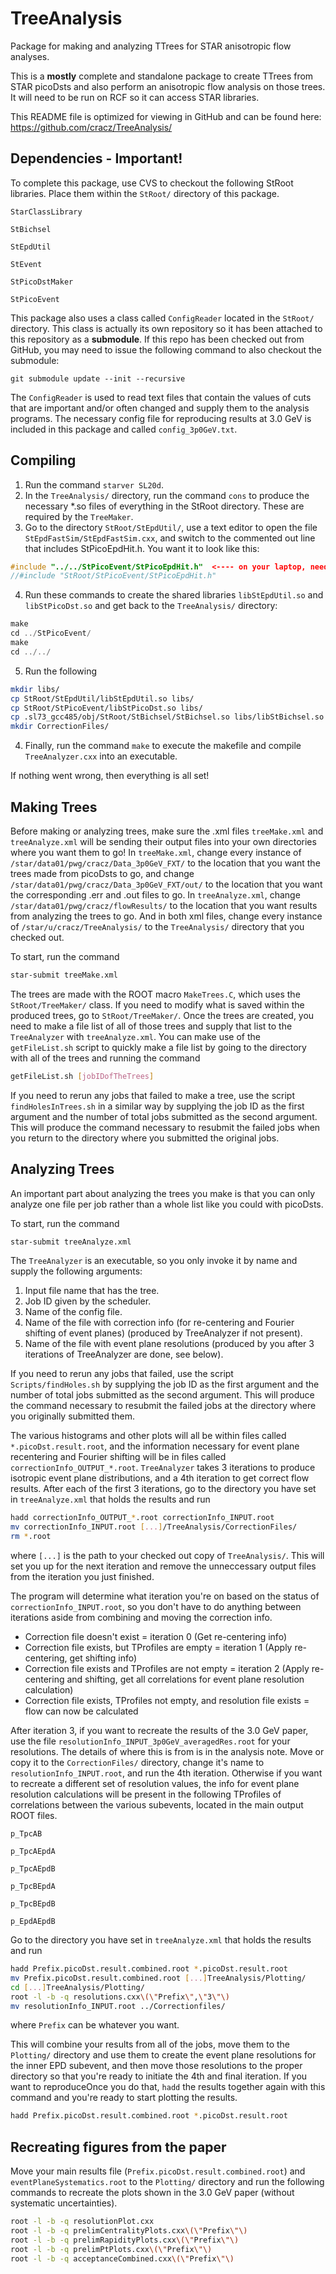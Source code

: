 # TreeAnalysis
Package for making and analyzing TTrees for STAR anisotropic flow analyses.

This is a **mostly** complete and standalone package to create TTrees from STAR picoDsts and also perform an anisotropic flow analysis on those trees. It will need to be run on RCF so it can access STAR libraries.

This README file is optimized for viewing in GitHub and can be found here: https://github.com/cracz/TreeAnalysis/

## Dependencies - Important!

To complete this package, use CVS to checkout the following StRoot libraries. Place them within the `StRoot/` directory of this package.

`StarClassLibrary`

`StBichsel`

`StEpdUtil`

`StEvent`

`StPicoDstMaker`

`StPicoEvent`


This package also uses a class called `ConfigReader` located in the `StRoot/` directory. This class is actually its own repository so it has been attached to this repository as a **submodule**. If this repo has been checked out from GitHub, you may need to issue the following command to also checkout the submodule:

`git submodule update --init --recursive`

The `ConfigReader` is used to read text files that contain the values of cuts that are important and/or often changed and supply them to the analysis programs. The necessary config file for reproducing results at 3.0 GeV is included in this package and called `config_3p0GeV.txt`.

## Compiling

1) Run the command `starver SL20d`.
2) In the `TreeAnalysis/` directory, run the command `cons` to produce the necessary \*.so files of everything in the StRoot directory. These are required by the `TreeMaker`.
3) Go to the directory `StRoot/StEpdUtil/`, use a text editor to open the file `StEpdFastSim/StEpdFastSim.cxx`, and switch to the commented out line that includes StPicoEpdHit.h. You want it to look like this:

```c++
#include "../../StPicoEvent/StPicoEpdHit.h"  <---- on your laptop, need explicit path.
//#include "StRoot/StPicoEvent/StPicoEpdHit.h"
```
4) Run these commands to create the shared libraries `libStEpdUtil.so` and `libStPicoDst.so` and get back to the `TreeAnalysis/` directory:

```c++
make
cd ../StPicoEvent/
make
cd ../../
```

5) Run the following

```bash
mkdir libs/
cp StRoot/StEpdUtil/libStEpdUtil.so libs/
cp StRoot/StPicoEvent/libStPicoDst.so libs/
cp .sl73_gcc485/obj/StRoot/StBichsel/StBichsel.so libs/libStBichsel.so
mkdir CorrectionFiles/
```

4) Finally, run the command `make` to execute the makefile and compile `TreeAnalyzer.cxx` into an executable.

If nothing went wrong, then everything is all set!


## Making Trees

Before making or analyzing trees, make sure the .xml files `treeMake.xml` and `treeAnalyze.xml` will be sending their output files into your own directories where you want them to go! In `treeMake.xml`, change every instance of `/star/data01/pwg/cracz/Data_3p0GeV_FXT/` to the location that you want the trees made from picoDsts to go, and change `/star/data01/pwg/cracz/Data_3p0GeV_FXT/out/` to the location that you want the corresponding .err and .out files to go. In `treeAnalyze.xml`, change `/star/data01/pwg/cracz/flowResults/` to the location that you want results from analyzing the trees to go. And in both xml files, change every instance of `/star/u/cracz/TreeAnalysis/` to the `TreeAnalysis/` directory that you checked out.

To start, run the command 

```bash
star-submit treeMake.xml
```

The trees are made with the ROOT macro `MakeTrees.C`, which uses the `StRoot/TreeMaker/` class. If you need to modify what is saved within the produced trees, go to `StRoot/TreeMaker/`. Once the trees are created, you need to make a file list of all of those trees and supply that list to the `TreeAnalyzer` with `treeAnalyze.xml`. You can make use of the `getFileList.sh` script to quickly make a file list by going to the directory with all of the trees and running the command

```bash
getFileList.sh [jobIDofTheTrees]
```

If you need to rerun any jobs that failed to make a tree, use the script `findHolesInTrees.sh` in a similar way by supplying the job ID as the first argument and the number of total jobs submitted as the second argument. This will produce the command necessary to resubmit the failed jobs when you return to the directory where you submitted the original jobs.

## Analyzing Trees

An important part about analyzing the trees you make is that you can only analyze one file per job rather than a whole list like you could with picoDsts.

To start, run the command 

```bash
star-submit treeAnalyze.xml
```

The `TreeAnalyzer` is an executable, so you only invoke it by name and supply the following arguments:

1) Input file name that has the tree.
2) Job ID given by the scheduler.
3) Name of the config file.
4) Name of the file with correction info (for re-centering and Fourier shifting of event planes) (produced by TreeAnalyzer if not present).
5) Name of the file with event plane resolutions (produced by you after 3 iterations of TreeAnalyzer are done, see below).

If you need to rerun any jobs that failed, use the script `Scripts/findHoles.sh` by supplying the job ID as the first argument and the number of total jobs submitted as the second argument. This will produce the command necessary to resubmit the failed jobs at the directory where you originally submitted them.

The various histograms and other plots will all be within files called `*.picoDst.result.root`, and the information necessary for event plane recentering and Fourier shifting will be in files called `correctionInfo_OUTPUT_*.root`. `TreeAnalyzer` takes 3 iterations to produce isotropic event plane distributions, and a 4th iteration to get correct flow results. After each of the first 3 iterations, go to the directory you have set in `treeAnalyze.xml` that holds the results and run

```bash
hadd correctionInfo_OUTPUT_*.root correctionInfo_INPUT.root
mv correctionInfo_INPUT.root [...]/TreeAnalysis/CorrectionFiles/
rm *.root
```

where `[...]` is the path to your checked out copy of `TreeAnalysis/`. This will set you up for the next iteration and remove the unneccessary output files from the iteration you just finished.

The program will determine what iteration you're on based on the status of `correctionInfo_INPUT.root`, so you don't have to do anything between iterations aside from combining and moving the correction info.

* Correction file doesn't exist = iteration 0 (Get re-centering info)
* Correction file exists, but TProfiles are empty = iteration 1 (Apply re-centering, get shifting info)
* Correction file exists and TProfiles are not empty = iteration 2 (Apply re-centering and shifting, get all correlations for event plane resolution calculation)
* Correction file exists, TProfiles not empty, and resolution file exists = flow can now be calculated

After iteration 3, if you want to recreate the results of the 3.0 GeV paper, use the file `resolutionInfo_INPUT_3p0GeV_averagedRes.root` for your resolutions. The details of where this is from is in the analysis note. Move or copy it to the `CorrectionFiles/` directory, change it's name to `resolutionInfo_INPUT.root`, and run the 4th iteration. Otherwise if you want to recreate a different set of resolution values, the info for event plane resolution calculations will be present in the following TProfiles of correlations between the various subevents, located in the main output ROOT files.

`p_TpcAB`

`p_TpcAEpdA`

`p_TpcAEpdB`

`p_TpcBEpdA`

`p_TpcBEpdB`

`p_EpdAEpdB`

Go to the directory you have set in `treeAnalyze.xml` that holds the results and run

```bash
hadd Prefix.picoDst.result.combined.root *.picoDst.result.root
mv Prefix.picoDst.result.combined.root [...]TreeAnalysis/Plotting/
cd [...]TreeAnalysis/Plotting/
root -l -b -q resolutions.cxx\(\"Prefix\",\"3\"\)
mv resolutionInfo_INPUT.root ../Correctionfiles/
```

where `Prefix` can be whatever you want.

This will combine your results from all of the jobs, move them to the `Plotting/` directory and use them to create the event plane resolutions for the inner EPD subevent, and then move those resolutions to the proper directory so that you're ready to initiate the 4th and final iteration. If you want to reproduceOnce you do that, `hadd` the results together again with this command and you're ready to start plotting the results.

```bash
hadd Prefix.picoDst.result.combined.root *.picoDst.result.root
```

## Recreating figures from the paper

Move your main results file (`Prefix.picoDst.result.combined.root`) and `eventPlaneSystematics.root` to the `Plotting/` directory and run the following commands to recreate the plots shown in the 3.0 GeV paper (without systematic uncertainties).

```bash
root -l -b -q resolutionPlot.cxx
root -l -b -q prelimCentralityPlots.cxx\(\"Prefix\"\)
root -l -b -q prelimRapidityPlots.cxx\(\"Prefix\"\)
root -l -b -q prelimPtPlots.cxx\(\"Prefix\"\)
root -l -b -q acceptanceCombined.cxx\(\"Prefix\"\)
```



